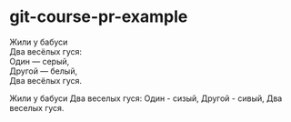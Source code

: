 # git-course-pr-example

Жили у бабуси  
Два весёлых гуся:  
Один — серый,  
Другой — белый,  
Два весёлых гуся.  

Жили у бабуси 
Два веселых гуся:
Один - сизый,
Другой - сивый,
Два веселых гуся.
